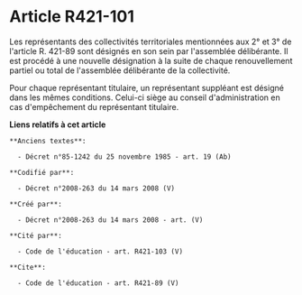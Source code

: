# Article R421-101

Les représentants des collectivités territoriales mentionnées aux 2° et 3° de l'article R. 421-89 sont désignés en son sein
par l'assemblée délibérante. Il est procédé à une nouvelle désignation à la suite de chaque renouvellement partiel ou total
de l'assemblée délibérante de la collectivité. 

Pour chaque représentant titulaire, un représentant suppléant est désigné dans les mêmes conditions. Celui-ci siège au
conseil d'administration en cas d'empêchement du représentant titulaire.

**Liens relatifs à cet article**

	**Anciens textes**:

	  - Décret n°85-1242 du 25 novembre 1985 - art. 19 (Ab)

	**Codifié par**:

	  - Décret n°2008-263 du 14 mars 2008 (V)

	**Créé par**:

	  - Décret n°2008-263 du 14 mars 2008 - art. (V)

	**Cité par**:

	  - Code de l'éducation - art. R421-103 (V)

	**Cite**:

	  - Code de l'éducation - art. R421-89 (V)
